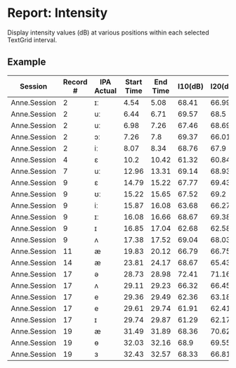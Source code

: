 # Report: Intensity

Display intensity values (dB) at various positions within each selected TextGrid interval.

## Example

| Session | Record # | IPA Actual | Start Time | End Time | I10(dB) | I20(dB) | I30(dB) | I40(dB) | I50(dB) | I60(dB) | I70(dB) | I80(dB) | I90(dB) |
| --- | --- | --- | --- | --- | --- | --- | --- | --- | --- | --- | --- | --- | --- |
| Anne.Session | 2 | ɪː | 4.54 | 5.08 | 68.41 | 66.99 | 67.3 | 68.05 | 67.87 | 67.29 | 66.48 | 66.04 | 61.31 |
| Anne.Session | 2 | uː | 6.44 | 6.71 | 69.57 | 68.5 | 67.2 | 66.44 | 65.71 | 64.77 | 65.57 | 67.92 | 69.06 |
| Anne.Session | 2 | uː | 6.98 | 7.26 | 67.46 | 68.69 | 68.58 | 67.55 | 67.98 | 70.6 | 72.03 | 71.5 | 70.42 |
| Anne.Session | 2 | ɔː | 7.26 | 7.8 | 69.37 | 66.01 | 66.97 | 68.76 | 71.86 | 72.49 | 70.36 | 67.92 | 67.71 |
| Anne.Session | 2 | iː | 8.07 | 8.34 | 68.76 | 67.9 | 67.16 | 66.24 | 65.67 | 64.05 | 63.36 | 9.223372036854776E16 | 9.223372036854776E16 |
| Anne.Session | 4 | ɛ | 10.2 | 10.42 | 61.32 | 60.84 | 61.74 | 62.44 | 62.82 | 62.7 | 62.64 | 9.223372036854776E16 | 9.223372036854776E16 |
| Anne.Session | 7 | uː | 12.96 | 13.31 | 69.14 | 68.93 | 66.74 | 64.22 | 68.98 | 71.93 | 68.92 | 66.63 | 9.223372036854776E16 |
| Anne.Session | 9 | ɛ | 14.79 | 15.22 | 67.77 | 69.43 | 69.56 | 70.1 | 67.44 | 70.17 | 74.43 | 72.25 | 68.15 |
| Anne.Session | 9 | ʊː | 15.22 | 15.65 | 67.52 | 69.2 | 70.68 | 71.89 | 69.09 | 66.64 | 64.5 | 63.06 | 61.33 |
| Anne.Session | 9 | iː | 15.87 | 16.08 | 63.68 | 66.27 | 69.28 | 68.82 | 67.81 | 68.4 | 68.89 | 68.79 | 68.05 |
| Anne.Session | 9 | ɪː | 16.08 | 16.66 | 68.67 | 69.38 | 67.18 | 66.11 | 65.23 | 61.78 | 62.0 | 67.37 | 63.98 |
| Anne.Session | 9 | ɪ | 16.85 | 17.04 | 62.68 | 62.58 | 62.87 | 63.56 | 64.01 | 64.09 | 63.92 | 63.33 | 63.98 |
| Anne.Session | 9 | ʌ | 17.38 | 17.52 | 69.04 | 68.03 | 67.87 | 67.74 | 67.13 | 66.75 | 67.15 | 68.1 | 68.83 |
| Anne.Session | 11 | æ | 19.83 | 20.12 | 66.79 | 66.75 | 66.37 | 67.14 | 67.76 | 66.39 | 64.35 | 9.223372036854776E16 | 9.223372036854776E16 |
| Anne.Session | 14 | æ | 23.81 | 24.17 | 68.67 | 65.43 | 67.3 | 68.08 | 67.02 | 68.19 | 68.11 | 68.81 | 9.223372036854776E16 |
| Anne.Session | 17 | ə | 28.73 | 28.98 | 72.41 | 71.16 | 70.72 | 69.77 | 68.92 | 68.07 | 66.37 | 63.74 | 63.31 |
| Anne.Session | 17 | ʌ | 29.11 | 29.23 | 66.32 | 66.45 | 66.25 | 65.86 | 65.56 | 65.72 | 65.76 | 65.84 | 65.92 |
| Anne.Session | 17 | e | 29.36 | 29.49 | 62.36 | 63.18 | 63.79 | 63.88 | 63.37 | 63.07 | 63.01 | 63.13 | 63.31 |
| Anne.Session | 17 | e | 29.61 | 29.74 | 61.91 | 62.41 | 62.5 | 62.21 | 61.38 | 60.32 | 59.31 | 58.63 | 59.06 |
| Anne.Session | 17 | ɪ | 29.74 | 29.87 | 61.29 | 62.17 | 62.6 | 64.41 | 66.25 | 67.31 | 67.1 | 65.54 | 63.99 |
| Anne.Session | 19 | æ | 31.49 | 31.89 | 68.36 | 70.62 | 67.7 | 65.08 | 61.55 | 60.66 | 63.24 | 63.28 | 66.12 |
| Anne.Session | 19 | ɵ | 32.03 | 32.16 | 68.9 | 69.55 | 69.65 | 69.46 | 69.39 | 69.5 | 69.09 | 68.84 | 68.8 |
| Anne.Session | 19 | ɜ | 32.43 | 32.57 | 68.33 | 66.81 | 65.09 | 64.0 | 63.16 | 62.93 | 63.96 | 66.44 | 68.55 |
